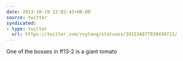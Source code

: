 ```yaml
---
date: 2013-10-19 12:02:43+00:00
source: twitter
syndicated:
- type: twitter
  url: https://twitter.com/roytang/statuses/391534877830430721/
---
```


One of the bosses in ff13-2 is a giant tomato